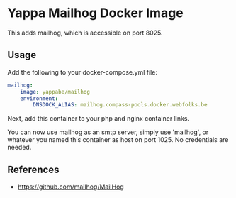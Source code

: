 # Yappa Mailhog Docker Image

This adds mailhog, which is accessible on port 8025.

## Usage

Add the following to your docker-compose.yml file:

```YAML
mailhog:
    image: yappabe/mailhog
    environment:
        DNSDOCK_ALIAS: mailhog.compass-pools.docker.webfolks.be
```
Next, add this container to your php and nginx container links.

You can now use mailhog as an smtp server, simply use 'mailhog', or whatever you named this container as host on port 1025. No credentials are needed.

## References
* https://github.com/mailhog/MailHog
